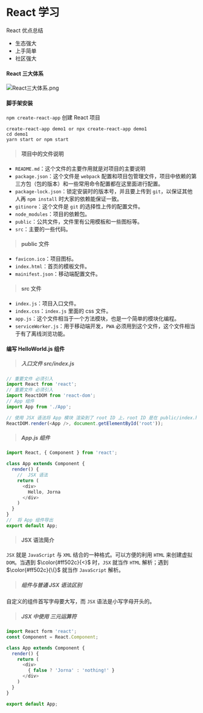 # React 学习
React 优点总结
* 生态强大
* 上手简单
* 社区强大
#### React 三大体系
![React三大体系.png](https://upload-images.jianshu.io/upload_images/8053630-1cd5d6e170d8cf44.png?imageMogr2/auto-orient/strip%7CimageView2/2/w/1240)

#### 脚手架安装
```npm create-react-app```
创建 React 项目
```
create-react-app demo1 or npx create-react-app demo1
cd demo1
yarn start or npm start
```
> #### 项目中的文件说明
* `README.md`：这个文件的主要作用就是对项目的主要说明
* `package.json`：这个文件是 `webpack` 配置和项目包管理文件，项目中依赖的第三方包（包的版本）和一些常用命令配置都在这里面进行配置。
* `package-lock.json`：锁定安装时的版本号，并且要上传到 `git`，以保证其他人再 `npm install` 时大家的依赖能保证一致。
* `gitinore`：这个文件是 `git` 的选择性上传的配置文件。
* `node_modules`：项目的依赖包。
* `public`：公共文件，文件里有公用模板和一些图标等。
* `src`：主要的一些代码。
> #### public 文件
* `favicon.ico`：项目图标。
* `index.html`：首页的模板文件。
* `mainifest.json`：移动端配置文件。
> #### src 文件
* `index.js`：项目入口文件。
* `index.css`：`index.js` 里面的 css 文件。
* `app.js`：这个文件相当于一个方法模块，也是一个简单的模块化编程。
* `serviceWorker.js`：用于移动端开发，`PWA` 必须用到这个文件，这个文件相当于有了离线浏览功能。

#### 编写 HelloWorld.js 组件
> ##### 入口文件 src/index.js
```js
// 重要文件 必须引入
import React from 'react';
// 重要文件 必须引入
import ReactDOM from 'react-dom';
// App 组件
import App from './App';

// 使用 JSX 语法将 App 模块 渲染到了 root ID 上，root ID 是在 public/index.html 中
ReactDOM.render(<App />, document.getElementById('root'));
```
> ##### App.js 组件
```js
import React, { Component } from 'react';

class App extends Component {
  render() {
    //  JSX 语法
    return (
      <div>
        Hello, Jorna
      </div>
    )
  }
}
//  将 App 组件导出
export default App;
```

> #### JSX 语法简介
`JSX` 就是 `JavaScript` 与 `XML` 结合的一种格式。可以方便的利用 `HTML` 来创建虚拟 `DOM`。当遇到 $\color{#ff502c}{<}$ 时，`JSX` 就当作 `HTML` 解析；遇到 $\color{#ff502c}{\{}$ 就当作 `JavaScript` 解析。

> ##### 组件与普通 JSX 语法区别
自定义的组件首写字母要大写，而 `JSX` 语法是小写字母开头的。

> ##### JSX 中使用 三元运算符
```js
import React form 'react';
const Component = React.Component;

class App extends Component {
  render() {
    return (
      <div>
        { false ? 'Jorna' : 'nothing!' }
      </div>
    )
  }
}

export default App;
```
